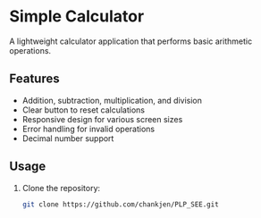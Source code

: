 # Simple Calculator

A lightweight calculator application that performs basic arithmetic operations.

## Features
- Addition, subtraction, multiplication, and division
- Clear button to reset calculations
- Responsive design for various screen sizes
- Error handling for invalid operations
- Decimal number support

## Usage
1. Clone the repository:
   ```bash
   git clone https://github.com/chankjen/PLP_SEE.git
